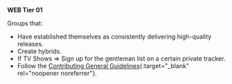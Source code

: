<!-- markdownlint-disable MD041-->
**WEB Tier 01**<br>

Groups that:

- Have established themselves as consistently delivering high-quality releases.
- Create hybrids.
- If TV Shows => Sign up for the gentleman list on a certain private tracker.
- Follow the [Contributing General Guidelines](https://github.com/TRaSH-Guides/Guides/blob/master/CONTRIBUTING.md#general-guidelines){:target="_blank" rel="noopener noreferrer"}.
<!-- markdownlint-enable MD041-->
